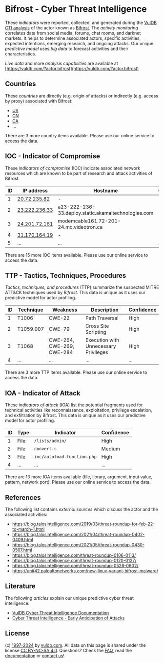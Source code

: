 # Bifrost - Cyber Threat Intelligence

These _indicators_ were reported, collected, and generated during the [VulDB CTI analysis](https://vuldb.com/?kb.cti) of the actor known as [Bifrost](https://vuldb.com/?actor.bifrost). The _activity monitoring_ correlates data from social media, forums, chat rooms, and darknet markets. It helps to determine associated actors, specific activities, expected intentions, emerging research, and ongoing attacks. Our unique _predictive model_ uses _big data_ to forecast activities and their characteristics.

_Live data_ and more _analysis capabilities_ are available at [https://vuldb.com/?actor.bifrost](https://vuldb.com/?actor.bifrost)

## Countries

These _countries_ are directly (e.g. origin of attacks) or indirectly (e.g. access by proxy) associated with Bifrost:

* [US](https://vuldb.com/?country.us)
* [CN](https://vuldb.com/?country.cn)
* [CA](https://vuldb.com/?country.ca)
* ...

There are 3 more country items available. Please use our online service to access the data.

## IOC - Indicator of Compromise

These _indicators of compromise_ (IOC) indicate associated network resources which are known to be part of research and attack activities of Bifrost.

ID | IP address | Hostname | Campaign | Confidence
-- | ---------- | -------- | -------- | ----------
1 | [20.72.235.82](https://vuldb.com/?ip.20.72.235.82) | - | - | High
2 | [23.222.236.33](https://vuldb.com/?ip.23.222.236.33) | a23-222-236-33.deploy.static.akamaitechnologies.com | - | High
3 | [24.201.72.161](https://vuldb.com/?ip.24.201.72.161) | modemcable161.72-201-24.mc.videotron.ca | - | High
4 | [31.170.164.19](https://vuldb.com/?ip.31.170.164.19) | - | - | High
5 | ... | ... | ... | ...

There are 15 more IOC items available. Please use our online service to access the data.

## TTP - Tactics, Techniques, Procedures

_Tactics, techniques, and procedures_ (TTP) summarize the suspected MITRE ATT&CK techniques used by _Bifrost_. This data is unique as it uses our predictive model for actor profiling.

ID | Technique | Weakness | Description | Confidence
-- | --------- | -------- | ----------- | ----------
1 | T1006 | CWE-22 | Path Traversal | High
2 | T1059.007 | CWE-79 | Cross Site Scripting | High
3 | T1068 | CWE-264, CWE-269, CWE-284 | Execution with Unnecessary Privileges | High
4 | ... | ... | ... | ...

There are 3 more TTP items available. Please use our online service to access the data.

## IOA - Indicator of Attack

These _indicators of attack_ (IOA) list the potential fragments used for technical activities like reconnaissance, exploitation, privilege escalation, and exfiltration by Bifrost. This data is unique as it uses our predictive model for actor profiling.

ID | Type | Indicator | Confidence
-- | ---- | --------- | ----------
1 | File | `/lists/admin/` | High
2 | File | `convert.c` | Medium
3 | File | `inc/autoload.function.php` | High
4 | ... | ... | ...

There are 13 more IOA items available (file, library, argument, input value, pattern, network port). Please use our online service to access the data.

## References

The following list contains _external sources_ which discuss the actor and the associated activities:

* https://blog.talosintelligence.com/2019/03/threat-roundup-for-feb-22-to-march-1.html
* https://blog.talosintelligence.com/2021/04/threat-roundup-0402-0409.html
* https://blog.talosintelligence.com/2021/05/threat-roundup-0430-0507.html
* https://blog.talosintelligence.com/threat-roundup-0106-0113/
* https://blog.talosintelligence.com/threat-roundup-0120-0127/
* https://blog.talosintelligence.com/threat-roundup-0526-0602/
* https://unit42.paloaltonetworks.com/new-linux-variant-bifrost-malware/

## Literature

The following _articles_ explain our unique predictive cyber threat intelligence:

* [VulDB Cyber Threat Intelligence Documentation](https://vuldb.com/?kb.cti)
* [Cyber Threat Intelligence - Early Anticipation of Attacks](https://www.scip.ch/en/?labs.20201022)

## License

(c) [1997-2024](https://vuldb.com/?kb.changelog) by [vuldb.com](https://vuldb.com/?kb.about). All data on this page is shared under the license [CC BY-NC-SA 4.0](https://creativecommons.org/licenses/by-nc-sa/4.0/). Questions? Check the [FAQ](https://vuldb.com/?kb.faq), read the [documentation](https://vuldb.com/?kb) or [contact us](https://vuldb.com/?contact)!
